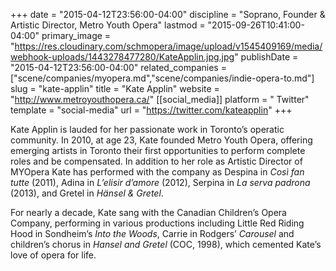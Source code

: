 +++
date = "2015-04-12T23:56:00-04:00"
discipline = "Soprano, Founder & Artistic Director, Metro Youth Opera"
lastmod = "2015-09-26T10:41:00-04:00"
primary_image = "https://res.cloudinary.com/schmopera/image/upload/v1545409169/media/webhook-uploads/1443278477280/KateApplin.jpg.jpg"
publishDate = "2015-04-12T23:56:00-04:00"
related_companies = ["scene/companies/myopera.md","scene/companies/indie-opera-to.md"]
slug = "kate-applin"
title = "Kate Applin"
website = "http://www.metroyouthopera.ca/"
[[social_media]]
platform = " Twitter"
template = "social-media"
url = "https://twitter.com/kateapplin"
+++

Kate Applin is lauded for her passionate work in Toronto’s operatic community. In 2010, at age 23, Kate founded Metro Youth Opera, offering emerging artists in Toronto their first opportunities to perform complete roles and be compensated. In addition to her role as Artistic Director of MYOpera Kate has performed with the company as Despina in *Così fan tutte* (2011), Adina in *L’elisir d’amore* (2012), Serpina in *La serva padrona* (2013), and Gretel in *Hänsel & Gretel*.

For nearly a decade, Kate sang with the Canadian Children’s Opera Company, performing in various productions including Little Red Riding Hood in Sondheim’s *Into the Woods*, Carrie in Rodgers’ *Carousel* and children’s chorus in *Hansel and Gretel* (COC, 1998), which cemented Kate’s love of opera for life.
